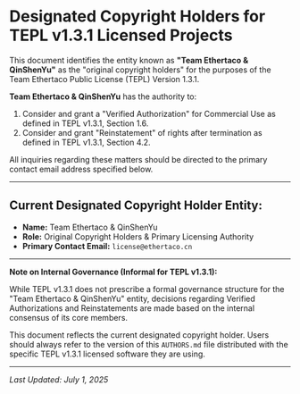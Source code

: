 # Designated Copyright Holders for TEPL v1.3.1 Licensed Projects

This document identifies the entity known as **"Team Ethertaco & QinShenYu"** as the "original copyright holders" for the purposes of the Team Ethertaco Public License (TEPL) Version 1.3.1.

**Team Ethertaco & QinShenYu** has the authority to:
1.  Consider and grant a "Verified Authorization" for Commercial Use as defined in TEPL v1.3.1, Section 1.6.
2.  Consider and grant "Reinstatement" of rights after termination as defined in TEPL v1.3.1, Section 4.2.

All inquiries regarding these matters should be directed to the primary contact email address specified below.

---

## Current Designated Copyright Holder Entity:

*   **Name:** Team Ethertaco & QinShenYu
*   **Role:** Original Copyright Holders & Primary Licensing Authority
*   **Primary Contact Email:** `license@ethertaco.cn`

---

**Note on Internal Governance (Informal for TEPL v1.3.1):**

While TEPL v1.3.1 does not prescribe a formal governance structure for the "Team Ethertaco & QinShenYu" entity, decisions regarding Verified Authorizations and Reinstatements are made based on the internal consensus of its core members.

This document reflects the current designated copyright holder. Users should always refer to the version of this `AUTHORS.md` file distributed with the specific TEPL v1.3.1 licensed software they are using.

---
*Last Updated: July 1, 2025*
